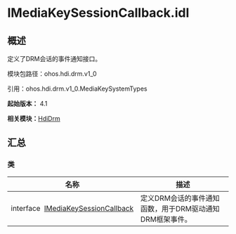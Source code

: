 # IMediaKeySessionCallback.idl


## 概述

定义了DRM会话的事件通知接口。

模块包路径：ohos.hdi.drm.v1_0

引用：ohos.hdi.drm.v1_0.MediaKeySystemTypes

**起始版本：** 4.1

**相关模块：**[HdiDrm](_hdi_drm.md)


## 汇总


### 类

| 名称 | 描述 | 
| -------- | -------- |
| interface&nbsp;&nbsp;[IMediaKeySessionCallback](interface_i_media_key_session_callback.md) | 定义DRM会话的事件通知函数，用于DRM驱动通知DRM框架事件。  | 
